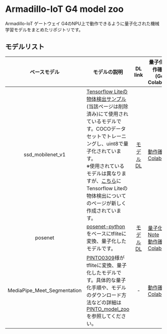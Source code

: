 # Armadillo-IoT G4 model zoo

Armadillo-IoT ゲートウェイ G4のNPU上で動作できるように量子化された機械学習モデルをまとめたリポジトリです。

## モデルリスト

| ベースモデル | モデルの説明 | DL link | 量子化手順/動作確認手順(Google Colaboratory) |
|:-:|-|:-:|-|
| ssd_mobilenet_v1 | [Tensorflow Liteの物体検出サンプル](https://www.tensorflow.org/lite/models/object_detection/overview)(当該ページは削除済み)にて使用されているモデルです。COCOデータセットでトレーニングし、uint8で量子化されています。<br>※使用されているモデルは異なりますが、[こちら](https://www.tensorflow.org/lite/examples/object_detection/overview?hl=ja)にTensorflow Liteの物体検出についてのページが新しく作成されています。 | [モデルDL](http://storage.googleapis.com/download.tensorflow.org/models/tflite/coco_ssd_mobilenet_v1_1.0_quant_2018_06_29.zip) | [動作確認 Colab Note](https://colab.research.google.com/github/atmark-techno/armadillo-iot-g4_model_zoo/blob/main/GoogleColabNotebooks/ObjectDetection_OperationCheck.ipynb) |
| posenet | [posenet-python](https://github.com/atomicbits/posenet-python)をベースにtfliteに変換、量子化したモデルです。 | [モデルDL](https://download.atmark-techno.com/armadillo-iot-g4/example/sample-models/posenet.tflite) | [量子化 Colab Note](https://colab.research.google.com/github/atmark-techno/armadillo-iot-g4_model_zoo/blob/main/GoogleColabNotebooks/PoseEstimation_Quantize.ipynb)<br>[動作確認 Colab Note](https://colab.research.google.com/github/atmark-techno/armadillo-iot-g4_model_zoo/blob/main/GoogleColabNotebooks/PoseEstimation_OperationCheck.ipynb) |
| MediaPipe_Meet_Segmentation | [PINTO0309](https://github.com/PINTO0309)様がtfliteに変換、量子化したモデルです。具体的な量子化手順や、モデルのダウンロード方法などの詳細は[PINTO_model_zoo](https://github.com/PINTO0309/PINTO_model_zoo/tree/main/082_MediaPipe_Meet_Segmentation)を参照してください。 | - | [動作確認 Colab Note](https://colab.research.google.com/github/atmark-techno/armadillo-iot-g4_model_zoo/blob/main/GoogleColabNotebooks/ImageSegmentation_OperationCheck.ipynb) |
